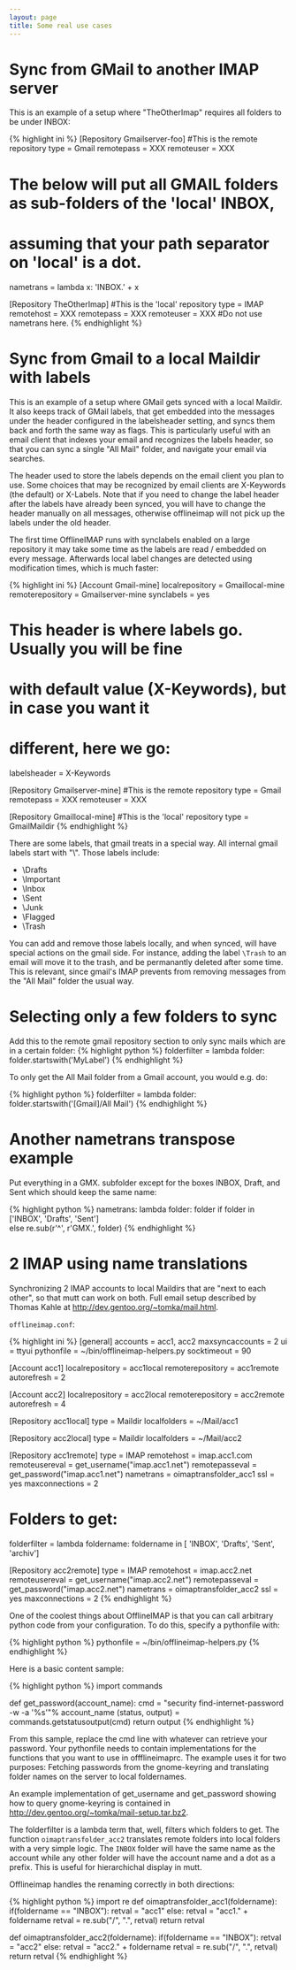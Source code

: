 ```yaml
---
layout: page
title: Some real use cases
---
```



# Sync from GMail to another IMAP server

This is an example of a setup where "TheOtherImap" requires all folders to be under INBOX:

{% highlight ini %}
[Repository Gmailserver-foo]
#This is the remote repository
type = Gmail
remotepass = XXX
remoteuser = XXX
# The below will put all GMAIL folders as sub-folders of the 'local' INBOX,
# assuming that your path separator on 'local' is a dot.
nametrans = lambda x: 'INBOX.' + x

[Repository TheOtherImap]
#This is the 'local' repository
type = IMAP
remotehost = XXX
remotepass = XXX
remoteuser = XXX
#Do not use nametrans here.
{% endhighlight %}


# Sync from Gmail to a local Maildir with labels

This is an example of a setup where GMail gets synced with a local Maildir.  It also keeps track of GMail labels, that get embedded into the messages under the header configured in the labelsheader setting, and syncs them back and forth the same way as flags. This is particularly useful with an email client that indexes your email and recognizes the labels header, so that you can sync a single "All Mail" folder, and navigate your email via searches.

The header used to store the labels depends on the email client you plan to use.  Some choices that may be recognized by email clients are X-Keywords (the default) or X-Labels. Note that if you need to change the label header after the labels have already been synced, you will have to change the header manually on all messages, otherwise offlineimap will not pick up the labels under the old header.

The first time OfflineIMAP runs with synclabels enabled on a large repository it may take some time as the labels are read / embedded on every message.  Afterwards local label changes are detected using modification times, which is much faster:

{% highlight ini %}
[Account Gmail-mine]
localrepository = Gmaillocal-mine
remoterepository = Gmailserver-mine
synclabels = yes
# This header is where labels go.  Usually you will be fine
# with default value (X-Keywords), but in case you want it
# different, here we go:
labelsheader = X-Keywords

[Repository Gmailserver-mine]
#This is the remote repository
type = Gmail
remotepass = XXX
remoteuser = XXX

[Repository Gmaillocal-mine]
#This is the 'local' repository
type = GmailMaildir
{% endhighlight %}

There are some labels, that gmail treats in a special way. All internal gmail labels start with "\\". Those labels include:

- \\Drafts
- \\Important
- \\Inbox
- \\Sent
- \\Junk
- \\Flagged
- \\Trash

You can add and remove those labels locally, and when synced, will have special actions on the gmail side. For instance, adding the label `\Trash` to an email will move it to the trash, and be permanantly deleted after some time. This is relevant, since gmail's IMAP prevents from removing messages from the "All Mail" folder the usual way.


# Selecting only a few folders to sync

Add this to the remote gmail repository section to only sync mails which are in
a certain folder:
{% highlight python %}
folderfilter = lambda folder: folder.startswith('MyLabel')
{% endhighlight %}

To only get the All Mail folder from a Gmail account, you would e.g. do:

{% highlight python %}
folderfilter = lambda folder: folder.startswith('[Gmail]/All Mail')
{% endhighlight %}


# Another nametrans transpose example

Put everything in a GMX. subfolder except for the boxes INBOX, Draft,
and Sent which should keep the same name:

{% highlight python %}
nametrans: lambda folder: folder if folder in ['INBOX', 'Drafts', 'Sent'] \
                          else re.sub(r'^', r'GMX.', folder)
{% endhighlight %}

# 2 IMAP using name translations

Synchronizing 2 IMAP accounts to local Maildirs that are "next to each other", so that mutt can work on both. Full email setup described by Thomas Kahle at <http://dev.gentoo.org/~tomka/mail.html>.

`offlineimap.conf`:

{% highlight ini %}
[general]
accounts = acc1, acc2
maxsyncaccounts = 2
ui = ttyui
pythonfile = ~/bin/offlineimap-helpers.py
socktimeout = 90

[Account acc1]
localrepository = acc1local
remoterepository = acc1remote
autorefresh = 2

[Account acc2]
localrepository = acc2local
remoterepository = acc2remote
autorefresh = 4

[Repository acc1local]
type = Maildir
localfolders = ~/Mail/acc1

[Repository acc2local]
type = Maildir
localfolders = ~/Mail/acc2

[Repository acc1remote]
type = IMAP
remotehost = imap.acc1.com
remoteusereval = get_username("imap.acc1.net")
remotepasseval = get_password("imap.acc1.net")
nametrans = oimaptransfolder_acc1
ssl = yes
maxconnections = 2

# Folders to get:
folderfilter = lambda foldername: foldername in [
             'INBOX', 'Drafts', 'Sent', 'archiv']

[Repository acc2remote]
type = IMAP
remotehost = imap.acc2.net
remoteusereval = get_username("imap.acc2.net")
remotepasseval = get_password("imap.acc2.net")
nametrans = oimaptransfolder_acc2
ssl = yes
maxconnections = 2
{% endhighlight %}

One of the coolest things about OfflineIMAP is that you can call arbitrary python code from your configuration.  To do this, specify a pythonfile with:

{% highlight python %}
pythonfile = ~/bin/offlineimap-helpers.py
{% endhighlight %}

Here is a basic content sample:

{% highlight python %}
import commands

def get_password(account_name):
  cmd = "security find-internet-password -w -a '%s'"% account_name
  (status, output) = commands.getstatusoutput(cmd)
  return output
{% endhighlight %}

From this sample, replace the cmd line with whatever can retrieve your password.  Your pythonfile needs to contain implementations for the functions that you want to use in offflineimaprc.  The example uses it for two purposes: Fetching passwords from the gnome-keyring and translating folder names on the server to local foldernames.

An example implementation of get_username and get_password showing how to query gnome-keyring is contained in <http://dev.gentoo.org/~tomka/mail-setup.tar.bz2>.

The folderfilter is a lambda term that, well, filters which folders to get. The function `oimaptransfolder_acc2` translates remote folders into local folders with a very simple logic. The `INBOX` folder will have the same name as the account while any other folder will have the account name and a dot as a prefix. This is useful for hierarchichal display in mutt.

Offlineimap handles the renaming correctly in both directions:

{% highlight python %}
import re
def oimaptransfolder_acc1(foldername):
    if(foldername == "INBOX"):
        retval = "acc1"
    else:
        retval = "acc1." + foldername
    retval = re.sub("/", ".", retval)
    return retval

def oimaptransfolder_acc2(foldername):
    if(foldername == "INBOX"):
        retval = "acc2"
    else:
        retval = "acc2." + foldername
    retval = re.sub("/", ".", retval)
    return retval
{% endhighlight %}

<!--
vim: ts=2 expandtab :
-->
